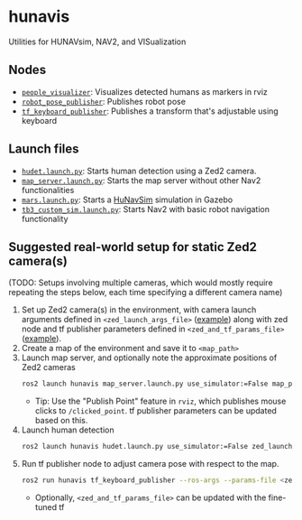 # hunavis
Utilities for HUNAVsim, NAV2, and VISualization

## Nodes
- [`people_visualizer`](hunavis/people_visualizer.py): Visualizes detected humans as markers in rviz
- [`robot_pose_publisher`](hunavis/robot_pose_publisher.py): Publishes robot pose
- [`tf_keyboard_publisher`](hunavis/tf_keyboard_publisher.py): Publishes a transform that's adjustable using keyboard

## Launch files
- [`hudet.launch.py`](launch/hudet.launch.py): Starts human detection using a Zed2 camera.
- [`map_server.launch.py`](launch/map_server.launch.py): Starts the map server without other Nav2 functionalities
- [`mars.launch.py`](launch/mars.launch.py): Starts a [HuNavSim](https://github.com/robotics-upo/hunav_sim) simulation in Gazebo
- [`tb3_custom_sim.launch.py`](launch/tb3_custom_sim.launch.py): Starts Nav2 with basic robot navigation functionality

## Suggested real-world setup for static Zed2 camera(s)
(TODO: Setups involving multiple cameras, which would mostly require repeating the steps below, each time specifying a different camera name)
1. Set up Zed2 camera(s) in the environment, with camera launch arguments defined in `<zed_launch_args_file>` ([example](params/zed_launch_args.yaml)) along with zed node and tf publisher parameters defined in `<zed_and_tf_params_file>` ([example](params/zed_common.yaml)).
2. Create a map of the environment and save it to `<map_path>`
3. Launch map server, and optionally note the approximate positions of Zed2 cameras
    ```bash
    ros2 launch hunavis map_server.launch.py use_simulator:=False map_path:=<map_path>
    ```
    - Tip: Use the "Publish Point" feature in `rviz`, which publishes mouse clicks to `/clicked_point`. tf publisher parameters can be updated based on this.
4. Launch human detection
    ```bash
    ros2 launch hunavis hudet.launch.py use_simulator:=False zed_launch_args_file:=<zed_launch_args_file>
    ```
5. Run tf publisher node to adjust camera pose with respect to the map.
    ```bash
    ros2 run hunavis tf_keyboard_publisher --ros-args --params-file <zed_and_tf_params_file>
    ```
    - Optionally, `<zed_and_tf_params_file>` can be updated with the fine-tuned tf 